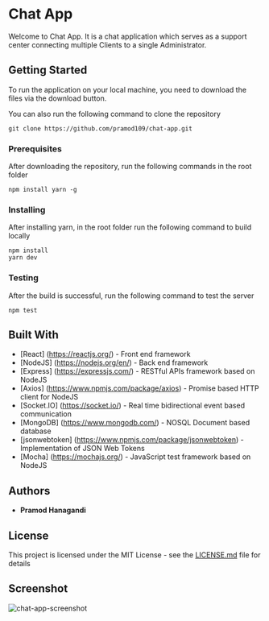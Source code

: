 # Chat App

Welcome to Chat App. It is a chat application which serves as a support center connecting multiple Clients to a single Administrator.

## Getting Started

To run the application on your local machine, you need to download the files via the download button.

You can also run the following command to clone the repository

```
git clone https://github.com/pramod109/chat-app.git
```

### Prerequisites

After downloading the repository, run the following commands in the root folder

```
npm install yarn -g
```

### Installing

After installing yarn, in the root folder run the following command to build locally

```
npm install
yarn dev
```

### Testing

After the build is successful, run the following command to test the server

```
npm test
```

## Built With

* [React] (https://reactjs.org/) - Front end framework
* [NodeJS] (https://nodejs.org/en/) - Back end framework
* [Express] (https://expressjs.com/) - RESTful APIs framework based on NodeJS
* [Axios] (https://www.npmjs.com/package/axios) - Promise based HTTP client for NodeJS
* [Socket.IO] (https://socket.io/) - Real time bidirectional event based communication
* [MongoDB] (https://www.mongodb.com/) - NOSQL Document based database
* [jsonwebtoken] (https://www.npmjs.com/package/jsonwebtoken) - Implementation of JSON Web Tokens
* [Mocha] (https://mochajs.org/) - JavaScript test framework based on NodeJS

## Authors

* **Pramod Hanagandi** 

## License

This project is licensed under the MIT License - see the [LICENSE.md](LICENSE.md) file for details

## Screenshot

![chat-app-screenshot](https://user-images.githubusercontent.com/25020379/42120592-717f65b0-7be3-11e8-97da-8153573d98b5.png)

